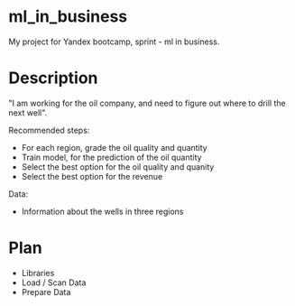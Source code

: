 # ml_in_business
My project for Yandex bootcamp, sprint - ml in business.

# Description
"I am working for the oil company, and need to figure out where to drill the next well".

Recommended steps:
- For each region, grade the oil quality and quantity
- Train model, for the prediction of the oil quantity
- Select the best option for the oil quality and quanity
- Select the best option for the revenue

Data:
- Information about the wells in three regions

# Plan
- Libraries
- Load / Scan Data
- Prepare Data
